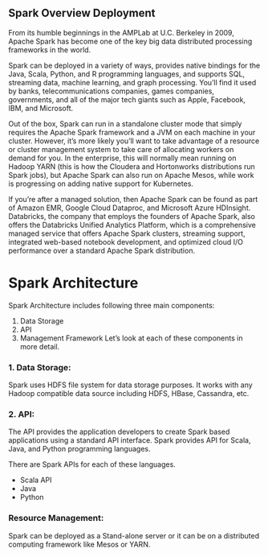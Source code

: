 ## Spark Overview Deployment

From its humble beginnings in the AMPLab at U.C. Berkeley in 2009, Apache Spark has become one of the key big data distributed processing frameworks in the world. 

Spark can be deployed in a variety of ways, provides native bindings for the Java, Scala, Python, and R programming languages, and supports SQL, streaming data, machine learning, and graph processing. You’ll find it used by banks, telecommunications companies, games companies, governments, and all of the major tech giants such as Apple, Facebook, IBM, and Microsoft.

Out of the box, Spark can run in a standalone cluster mode that simply requires the Apache Spark framework and a JVM on each machine in your cluster. 
However, it’s more likely you’ll want to take advantage of a resource or cluster management system to take care of allocating workers on demand for you. 
In the enterprise, this will normally mean running on Hadoop YARN (this is how the Cloudera and Hortonworks distributions run Spark jobs), but Apache Spark can also run on Apache Mesos, while work is progressing on adding native support for Kubernetes.

If you’re after a managed solution, then Apache Spark can be found as part of Amazon EMR, Google Cloud Dataproc, and Microsoft Azure HDInsight. 
Databricks, the company that employs the founders of Apache Spark, also offers the Databricks Unified Analytics Platform, which is a comprehensive managed service that offers Apache Spark clusters, streaming support, integrated web-based notebook development, and optimized cloud I/O performance over a standard Apache Spark distribution.




Spark Architecture
============================
Spark Architecture includes following three main components:

1. Data Storage
2. API
3. Management Framework
Let’s look at each of these components in more detail.

### 1. Data Storage:

Spark uses HDFS file system for data storage purposes. It works with any Hadoop compatible data source including HDFS, HBase, Cassandra, etc.

### 2. API:

The API provides the application developers to create Spark based applications using a standard API interface. Spark provides API for Scala, Java, and Python programming languages.

There are Spark APIs for each of these languages.

* Scala API
* Java
* Python

### Resource Management:

Spark can be deployed as a Stand-alone server or it can be on a distributed computing framework like Mesos or YARN.

